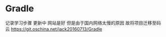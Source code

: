 # Gradle
记录学习步骤 更新中
网站是好 但是由于国内网络太慢的原因 故将项目迁移至码云
<a href="https://git.oschina.net/jack20160713/Gradle" target="_blank">https://git.oschina.net/jack20160713/Gradle</a>
